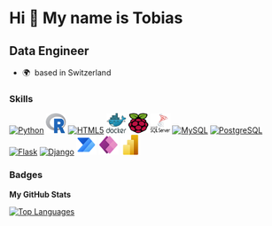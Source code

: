 Hi 👋 My name is Tobias
=======================

Data Engineer
------------

* 🌍  based in Switzerland

### Skills

<p align="left">
<a href="https://www.python.org/" target="_blank" rel="noreferrer"><img src="https://raw.githubusercontent.com/danielcranney/readme-generator/main/public/icons/skills/python-colored.svg" width="36" height="36" alt="Python" /></a>
<a href="https://www.r-project.org/" target="_blank" rel="noreferrer"><img src="https://github.com/tobiasuruali/tobiasuruali/blob/226c0d46fb43624f1295a42a4c4c528e9d1a361a/icons/r-logo.svg" width="36" height="36" alt="R" /></a>
<a href="https://developer.mozilla.org/en-US/docs/Glossary/HTML5" target="_blank" rel="noreferrer"><img src="https://raw.githubusercontent.com/danielcranney/readme-generator/main/public/icons/skills/html5-colored.svg" width="36" height="36" alt="HTML5" /></a>
<a href="https://www.docker.com/" target="_blank" rel="noreferrer"><img src="https://github.com/tobiasuruali/tobiasuruali/blob/226c0d46fb43624f1295a42a4c4c528e9d1a361a/icons/docker.svg" width="36" height="36" alt="Docker" /></a>
<a href="https://www.raspberrypi.com/" target="_blank" rel="noreferrer"><img src="https://github.com/tobiasuruali/tobiasuruali/blob/226c0d46fb43624f1295a42a4c4c528e9d1a361a/icons/raspberry-pi.svg" width="36" height="36" alt="Raspberry-Pi" /></a>
<a href="https://www.microsoft.com/en-us/sql-server/sql-server-2019" target="_blank" rel="noreferrer"><img src="https://github.com/tobiasuruali/tobiasuruali/blob/226c0d46fb43624f1295a42a4c4c528e9d1a361a/icons/Microsoft_SQL_Server_Logo.svg" width="36" height="36" alt="MS_SQL" /></a>
<a href="https://www.mysql.com/" target="_blank" rel="noreferrer"><img src="https://raw.githubusercontent.com/danielcranney/readme-generator/main/public/icons/skills/mysql-colored.svg" width="36" height="36" alt="MySQL" /></a>
<a href="https://www.postgresql.org/" target="_blank" rel="noreferrer"><img src="https://raw.githubusercontent.com/danielcranney/readme-generator/main/public/icons/skills/postgresql-colored.svg" width="36" height="36" alt="PostgreSQL" /></a>
<a href="https://flask.palletsprojects.com/en/2.0.x/" target="_blank" rel="noreferrer"><img src="https://raw.githubusercontent.com/danielcranney/readme-generator/main/public/icons/skills/flask-colored.svg" width="36" height="36" alt="Flask" /></a>
<a href="https://www.djangoproject.com/" target="_blank" rel="noreferrer"><img src="https://raw.githubusercontent.com/danielcranney/readme-generator/main/public/icons/skills/django-colored.svg" width="36" height="36" alt="Django" /></a>
<a href="https://powerautomate.microsoft.com/" target="_blank" rel="noreferrer"><img src="https://github.com/tobiasuruali/tobiasuruali/blob/main/icons/microsoft-power-automate.svg" width="36" height="36" alt="PowerAutomate" /></a>
<a href="https://powerautomate.microsoft.com/" target="_blank" rel="noreferrer"><img src="https://github.com/tobiasuruali/tobiasuruali/blob/226c0d46fb43624f1295a42a4c4c528e9d1a361a/icons/microsoft-power-apps.svg" width="36" height="36" alt="PowerApps" /></a>
<a href="https://powerbi.microsoft.com/" target="_blank" rel="noreferrer"><img src="https://github.com/tobiasuruali/tobiasuruali/blob/f98d23c4957c3dd1eb76fbfb730c160df5a4d680/icons/Power_BI_Logo.svg" width="36" height="36" alt="PowerBI" /></a>
</p>


### Badges

<b>My GitHub Stats</b>
<!--
<a href="http://www.github.com/tobiasuruali"><img src="https://github-readme-stats.vercel.app/api?username=tobiasuruali&show_icons=true&hide=stars,issues,contribs&count_private=true&title_color=0891b2&text_color=ffffff&icon_color=0891b2&bg_color=000000&hide_border=true&show_icons=true" alt="tobiasuruali's GitHub stats" /></a>
-->

<a href="https://github.com/tobiasuruali" align="left"><img src="https://github-readme-stats.vercel.app/api/top-langs/?username=tobiasuruali&langs_count=10&title_color=0891b2&text_color=ffffff&icon_color=0891b2&bg_color=000000&hide_border=true&locale=en&custom_title=Top%20%Languages" alt="Top Languages" /></a>


<!-- <b>Top Repositories</b>

<div width="100%" align="center"><a href="https://github.com/tobiasuruali/DS_ToolKits_Project" align="left"><img align="left" width="45%" src="https://github-readme-stats.vercel.app/api/pin/?username=tobiasuruali&repo=DS_ToolKits_Project&title_color=0891b2&text_color=ffffff&icon_color=0891b2&bg_color=000000&hide_border=true&locale=en" /></a></div><br /><br /><br /><br /><br /><br /><br />
 -->


<!--
**tobiasuruali/tobiasuruali** is a ✨ _special_ ✨ repository because its `README.md` (this file) appears on your GitHub profile.

Here are some ideas to get you started:

- 🔭 I’m currently working on ...
- 🌱 I’m currently learning ...
- 👯 I’m looking to collaborate on ...
- 🤔 I’m looking for help with ...
- 💬 Ask me about ...
- 📫 How to reach me: ...
- 😄 Pronouns: ...
- ⚡ Fun fact: ...
-->
